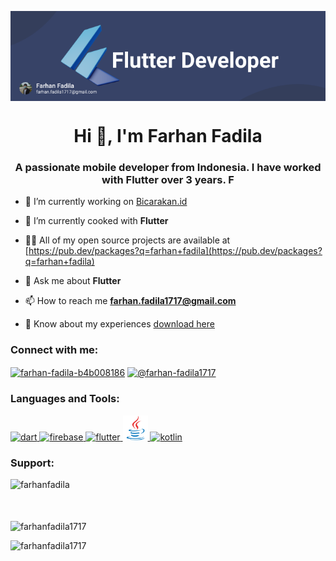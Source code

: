 
<p align="center"><img align="center" src="https://raw.githubusercontent.com/farhanfadila1717/farhanfadila1717/main/Frame%201.png" alt="banner-farhan-fadila"></p>
<h1 align="center">Hi 👋, I'm Farhan Fadila</h1>
<h3 align="center">A passionate mobile developer from Indonesia. I have worked with Flutter over 3 years. F</h3>

- 🔭 I’m currently working on [Bicarakan.id](https://bicarakan.id/)

- 🌱 I’m currently cooked with **Flutter**

- 👨‍💻 All of my open source projects are available at [https://pub.dev/packages?q=farhan+fadila](https://pub.dev/packages?q=farhan+fadila)

- 💬 Ask me about **Flutter**

- 📫 How to reach me **farhan.fadila1717@gmail.com**

- 📄 Know about my experiences [download here](https://drive.google.com/file/d/1n5Z9ESYawuzYV-w74O1qZudrBdQNcMqe/view?usp=drive_link)

<h3 align="left">Connect with me:</h3>
<p align="left">
<a href="https://linkedin.com/in/farhan-fadila-b4b008186" target="blank"><img align="center" src="https://raw.githubusercontent.com/rahuldkjain/github-profile-readme-generator/master/src/images/icons/Social/linked-in-alt.svg" alt="farhan-fadila-b4b008186" height="30" width="40" /></a>
<a href="https://medium.com/@farhan-fadila1717" target="blank"><img align="center" src="https://raw.githubusercontent.com/rahuldkjain/github-profile-readme-generator/master/src/images/icons/Social/medium.svg" alt="@farhan-fadila1717" height="30" width="40" /></a>
</p>

<h3 align="left">Languages and Tools:</h3>
<p align="left"> <a href="https://dart.dev" target="_blank" rel="noreferrer"> <img src="https://www.vectorlogo.zone/logos/dartlang/dartlang-icon.svg" alt="dart" width="40" height="40"/> </a> <a href="https://firebase.google.com/" target="_blank" rel="noreferrer"> <img src="https://www.vectorlogo.zone/logos/firebase/firebase-icon.svg" alt="firebase" width="40" height="40"/> </a> <a href="https://flutter.dev" target="_blank" rel="noreferrer"> <img src="https://www.vectorlogo.zone/logos/flutterio/flutterio-icon.svg" alt="flutter" width="40" height="40"/> </a> <a href="https://www.java.com" target="_blank" rel="noreferrer"> <img src="https://raw.githubusercontent.com/devicons/devicon/master/icons/java/java-original.svg" alt="java" width="40" height="40"/> </a> <a href="https://kotlinlang.org" target="_blank" rel="noreferrer"> <img src="https://www.vectorlogo.zone/logos/kotlinlang/kotlinlang-icon.svg" alt="kotlin" width="40" height="40"/> </a> </p>


<h3 align="left">Support:</h3>
<p><a href="https://www.buymeacoffee.com/farhanfadila"> <img align="left" src="https://cdn.buymeacoffee.com/buttons/v2/default-yellow.png" height="50" width="210" alt="farhanfadila" /></a></p><br><br><br>
<p><img align="center" src="https://github-readme-stats.vercel.app/api/top-langs?username=farhanfadila1717&show_icons=true&locale=en&layout=compact" alt="farhanfadila1717" /></p>
<p align="left"> <img src="https://komarev.com/ghpvc/?username=farhanfadila1717&label=Profile%20views&color=0e75b6&style=flat" alt="farhanfadila1717" /> </p>

